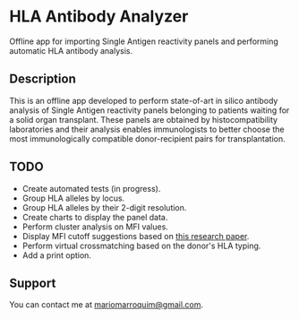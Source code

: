 HLA Antibody Analyzer
=====================

Offline app for importing Single Antigen reactivity panels and performing automatic HLA antibody analysis.

Description
-----------
This is an offline app developed to perform state-of-art in silico antibody analysis of Single Antigen reactivity panels belonging to patients waiting for a solid organ transplant. These panels are obtained by histocompatibility laboratories and their analysis enables immunologists to better choose the most immunologically compatible donor-recipient pairs for transplantation.

TODO
-----

* Create automated tests (in progress).
* Group HLA alleles by locus.
* Group HLA alleles by their 2-digit resolution.
* Create charts to display the panel data.
* Perform cluster analysis on MFI values.
* Display MFI cutoff suggestions based on [this research paper](https://journals.lww.com/transplantjournal/Fulltext/2019/04000/Toward_a_Sensible_Single_antigen_Bead_Cutoff_Based.30.aspx).
* Perform virtual crossmatching based on the donor's HLA typing.
* Add a print option.

Support
-------

You can contact me at mariomarroquim@gmail.com.
